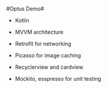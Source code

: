 #Optus Demo# 

- Kotlin

- MVVM architecture

- Retrofit for networking

- Picasso for image caching

- Recyclerview and cardview

- Mockito, esspresso for unit testing
